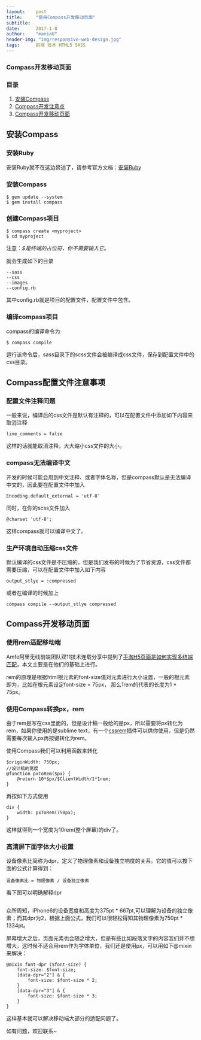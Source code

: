 ```yaml
---
layout:    post
title:     "使用Compass开发移动页面"
subtitle:  
date:      2017-1-8
author:    "maniaU"
header-img: "img/responsive-web-design.jpg"
tags:      前端 技术 HTML5 SASS
---
```


### Compass开发移动页面

### 目录
1.  [安装Compass](#section-1)
2.  [Compass开发注意点](#section-2)
3.  [Compass开发移动页面](#section-3)


## 安装Compass

### 安装Ruby

安装Ruby就不在这边赘述了，请参考官方文档：[安装Ruby](https://www.ruby-lang.org/zh_cn/documentation/installation/)

### 安装Compass

    $ gem update --system
    $ gem install compass

### 创建Compass项目

    $ compass create <myproject>
    $ cd myproject

注意：<i>$是终端的占位符，你不需要输入它。</i>

就会生成如下的目录

    --sass
    --css
    --images
    --config.rb

其中config.rb就是项目的配置文件，配置文件中包含。


### 编译compass项目

compass的编译命令为

    $ compass compile

运行该命令后，sass目录下的scss文件会被编译成css文件，保存到配置文件中的css目录。


## Compass配置文件注意事项

### 配置文件注释问题

一般来说，编译后的css文件是默认有注释的，可以在配置文件中添加如下内容来取消注释

    line_comments = false

这样的话就能取消注释，大大缩小css文件的大小。

### compass无法编译中文

开发的时候可能会用到中文注释、或者字体名称，但是compass默认是无法编译中文的，因此要在配置文件中加入

    Encoding.default_external = 'utf-8'

同时，在你的scss文件加入

    @charset 'utf-8';

这样compass就可以编译中文了。

### 生产环境自动压缩css文件

默认编译的css文件是不压缩的，但是我们发布的时候为了节省资源，css文件都需要压缩，可以在配置文件中加入如下内容

    output_stlye = :compressed

或者在编译的时候加上

    compass compile --output_stlye compressed

## Compass开发移动页面

### 使用rem适配移动端

Amfe阿里无线前端团队双11技术连载分享中提到了[手淘H5页面是如何实现多终端匹配](https://github.com/amfe/article/issues/17)，本文主要是在他们的基础上进行。

rem的原理是根据html根元素的font-size值对元素进行大小设置，一般的根元素即为<html></html>，比如在根元素设定font-size = 75px，
那么1rem的代表的长度为1 * 75px。

### 使用Compass转换px，rem

由于rem是写在css里面的，但是设计稿一般给的是px，所以需要将px转化为rem，如果你使用的是sublime text，有一个[cssrem](https://github.com/flashlizi/cssrem)插件可以供你使用，但是仍然需要每次输入px再按键转化为rem。

使用Compass我们可以利用函数来转化

    $originWidth: 750px;
    //设计稿的宽度
    @function pxToRem($px) {
        @return 10*$px/$ClientWidth/1*1rem;
    }

再按如下方式使用

    div {
        width: pxToRem(750px);
    }

这样就得到一个宽度为10rem(整个屏幕)的div了。

### 高清屏下面字体大小设置

设备像素比简称为dpr，定义了物理像素和设备独立响度的关系。它的值可以按下面的公式计算得到：

    设备像素比 = 物理像素 / 设备独立像素

看下图可以明确解释dpr

<img src="{{  site.baseurl }}/img/dpr.jpg" alt="" style="margin:auto">

众所周知，iPhone6的设备宽度和高度为375pt * 667pt,可以理解为设备的独立像素；而其dpr为2，根据上面公式，我们可以很轻松得知其物理像素为750pt * 1334pt。

屏幕增大之后，页面元素也会随之增大，但是有些比如段落文字的内容我们并不想增大，这时候不适合用rem作为字体单位，我们还是使用px，可以用如下@mixin来解决：

    @mixin font-dpr ($font-size) {
        font-size: $font-size;
        [data-dpr="2"] & {
            font-size: $font-size * 2;
        }
        [data-dpr="3"] & {
            font-size: $font-size * 3;
        }
    }

这样基本就可以解决移动端大部分的适配问题了。

如有问题，欢迎联系~